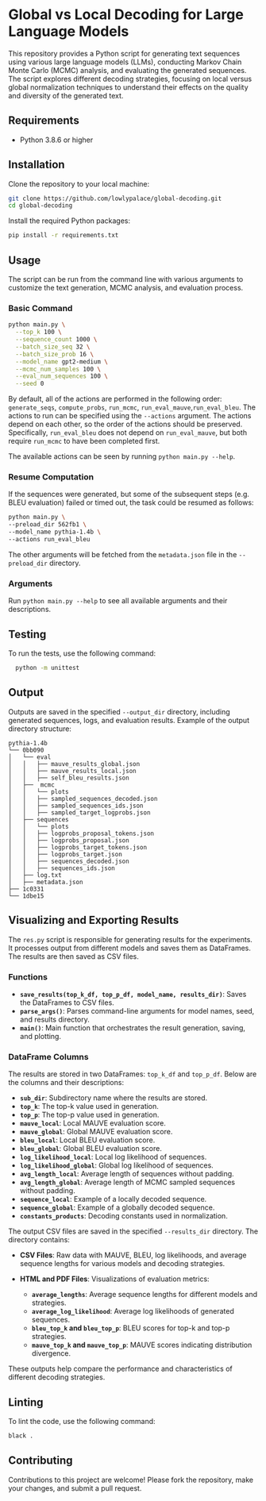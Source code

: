 # Global vs Local Decoding for Large Language Models

This repository provides a Python script for generating text sequences using various large language models (LLMs), conducting Markov Chain Monte Carlo (MCMC) analysis, and evaluating the generated sequences. The script explores different decoding strategies, focusing on local versus global normalization techniques to understand their effects on the quality and diversity of the generated text.

## Requirements

- Python 3.8.6 or higher

## Installation

Clone the repository to your local machine:

```bash
git clone https://github.com/lowlypalace/global-decoding.git
cd global-decoding
```

Install the required Python packages:

```bash
pip install -r requirements.txt
```

## Usage

The script can be run from the command line with various arguments to customize the text generation, MCMC analysis, and evaluation process.

### Basic Command
```bash
python main.py \
  --top_k 100 \
  --sequence_count 1000 \
  --batch_size_seq 32 \
  --batch_size_prob 16 \
  --model_name gpt2-medium \
  --mcmc_num_samples 100 \
  --eval_num_sequences 100 \
  --seed 0
```

By default, all of the actions are performed in the following order: `generate_seqs`, `compute_probs`, `run_mcmc`, `run_eval_mauve`,`run_eval_bleu`. The actions to run can be specified using the `--actions` argument. The actions depend on each other, so the order of the actions should be preserved. Specifically, `run_eval_bleu` does not depend on  `run_eval_mauve`, but both require `run_mcmc` to have been completed first.

 The available actions can be seen by running `python main.py --help`.

### Resume Computation
If the sequences were generated, but some of the subsequent steps (e.g. BLEU evaluation) failed or timed out, the task could be resumed as follows:
```bash
python main.py \
--preload_dir 562fb1 \
--model_name pythia-1.4b \
--actions run_eval_bleu
```
The other arguments will be fetched from the `metadata.json` file in the `--preload_dir` directory.

### Arguments
Run `python main.py --help` to see all available arguments and their descriptions.

## Testing
To run the tests, use the following command:

```bash
  python -m unittest
```
## Output

Outputs are saved in the specified `--output_dir` directory, including generated sequences, logs, and evaluation results. Example of the output directory structure:
```
pythia-1.4b
└── 0bb090
│   └── eval
│   │   ├── mauve_results_global.json
│   │   ├── mauve_results_local.json
│   │   ├── self_bleu_results.json
│   ├──  mcmc
│   │   └── plots
│   │   ├── sampled_sequences_decoded.json
│   │   ├── sampled_sequences_ids.json
│   │   ├── sampled_target_logprobs.json
│   ├── sequences
│   │   └── plots
│   │   ├── logprobs_proposal_tokens.json
│   │   ├── logprobs_proposal.json
│   │   ├── logprobs_target_tokens.json
│   │   ├── logprobs_target.json
│   │   ├── sequences_decoded.json
│   │   ├── sequences_ids.json
│   ├── log.txt
│   ├── metadata.json
├── 1c0331
└── 1dbe15
```

## Visualizing and Exporting Results

The `res.py` script is responsible for generating results for the experiments. It processes output from different models and saves them as DataFrames. The results are then saved as CSV files.

### Functions

- **`save_results(top_k_df, top_p_df, model_name, results_dir)`**: Saves the DataFrames to CSV files.
- **`parse_args()`**: Parses command-line arguments for model names, seed, and results directory.
- **`main()`**: Main function that orchestrates the result generation, saving, and plotting.

### DataFrame Columns

The results are stored in two DataFrames: `top_k_df` and `top_p_df`. Below are the columns and their descriptions:

- **`sub_dir`**: Subdirectory name where the results are stored.
- **`top_k`**: The top-k value used in generation.
- **`top_p`**: The top-p value used in generation.
- **`mauve_local`**: Local MAUVE evaluation score.
- **`mauve_global`**: Global MAUVE evaluation score.
- **`bleu_local`**: Local BLEU evaluation score.
- **`bleu_global`**: Global BLEU evaluation score.
- **`log_likelihood_local`**: Local log likelihood of sequences.
- **`log_likelihood_global`**: Global log likelihood of sequences.
- **`avg_length_local`**: Average length of sequences without padding.
- **`avg_length_global`**: Average length of MCMC sampled sequences without padding.
- **`sequence_local`**: Example of a locally decoded sequence.
- **`sequence_global`**: Example of a globally decoded sequence.
- **`constants_products`**: Decoding constants used in normalization.

The output CSV files are saved in the specified `--results_dir` directory. The directory contains:

- **CSV Files**: Raw data with MAUVE, BLEU, log likelihoods, and average sequence lengths for various models and decoding strategies.

- **HTML and PDF Files**: Visualizations of evaluation metrics:
  - **`average_lengths`**: Average sequence lengths for different models and strategies.
  - **`average_log_likelihood`**: Average log likelihoods of generated sequences.
  - **`bleu_top_k` and `bleu_top_p`**: BLEU scores for top-k and top-p strategies.
  - **`mauve_top_k` and `mauve_top_p`**: MAUVE scores indicating distribution divergence.

These outputs help compare the performance and characteristics of different decoding strategies.

## Linting

To lint the code, use the following command:

```bash
black .
```

## Contributing

Contributions to this project are welcome! Please fork the repository, make your changes, and submit a pull request.
